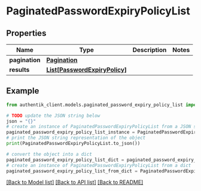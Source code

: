 # PaginatedPasswordExpiryPolicyList


## Properties

Name | Type | Description | Notes
------------ | ------------- | ------------- | -------------
**pagination** | [**Pagination**](Pagination.md) |  | 
**results** | [**List[PasswordExpiryPolicy]**](PasswordExpiryPolicy.md) |  | 

## Example

```python
from authentik_client.models.paginated_password_expiry_policy_list import PaginatedPasswordExpiryPolicyList

# TODO update the JSON string below
json = "{}"
# create an instance of PaginatedPasswordExpiryPolicyList from a JSON string
paginated_password_expiry_policy_list_instance = PaginatedPasswordExpiryPolicyList.from_json(json)
# print the JSON string representation of the object
print(PaginatedPasswordExpiryPolicyList.to_json())

# convert the object into a dict
paginated_password_expiry_policy_list_dict = paginated_password_expiry_policy_list_instance.to_dict()
# create an instance of PaginatedPasswordExpiryPolicyList from a dict
paginated_password_expiry_policy_list_from_dict = PaginatedPasswordExpiryPolicyList.from_dict(paginated_password_expiry_policy_list_dict)
```
[[Back to Model list]](../README.md#documentation-for-models) [[Back to API list]](../README.md#documentation-for-api-endpoints) [[Back to README]](../README.md)


